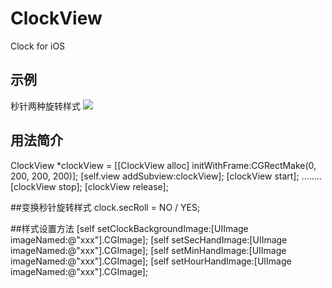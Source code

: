 # ClockView
Clock for iOS 

## 示例 
秒针两种旋转样式
![](http://ww2.sinaimg.cn/large/e70bae90gw1f3q88b02n3g20pg0q07wh.gif)

##  用法简介

ClockView *clockView = [[ClockView alloc] initWithFrame:CGRectMake(0, 200, 200, 200)];
[self.view addSubview:clockView];
[clockView start];
 ........
[clockView stop];
[clockView release];

##变换秒针旋转样式
    clock.secRoll = NO / YES;
    
##样式设置方法
    [self setClockBackgroundImage:[UIImage imageNamed:@"xxx"].CGImage];
    [self setSecHandImage:[UIImage imageNamed:@"xxx"].CGImage];
    [self setMinHandImage:[UIImage imageNamed:@"xxx"].CGImage];
    [self setHourHandImage:[UIImage imageNamed:@"xxx"].CGImage];
